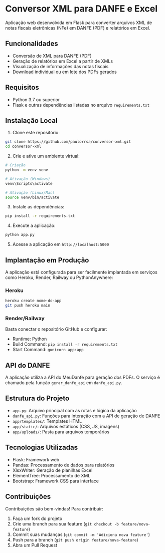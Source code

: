 # Conversor XML para DANFE e Excel

Aplicação web desenvolvida em Flask para converter arquivos XML de notas fiscais eletrônicas (NFe) em DANFE (PDF) e relatórios em Excel.

## Funcionalidades

- Conversão de XML para DANFE (PDF)
- Geração de relatórios em Excel a partir de XMLs
- Visualização de informações das notas fiscais
- Download individual ou em lote dos PDFs gerados

## Requisitos

- Python 3.7 ou superior
- Flask e outras dependências listadas no arquivo `requirements.txt`

## Instalação Local

1. Clone este repositório:

```bash
git clone https://github.com/paulorrsa/conversor-xml.git
cd conversor-xml
```

2. Crie e ative um ambiente virtual:

```bash
# Criação
python -m venv venv

# Ativação (Windows)
venv\Scripts\activate

# Ativação (Linux/Mac)
source venv/bin/activate
```

3. Instale as dependências:

```bash
pip install -r requirements.txt
```

4. Execute a aplicação:

```bash
python app.py
```

5. Acesse a aplicação em `http://localhost:5000`

## Implantação em Produção

A aplicação está configurada para ser facilmente implantada em serviços como Heroku, Render, Railway ou PythonAnywhere:

### Heroku

```bash
heroku create nome-do-app
git push heroku main
```

### Render/Railway

Basta conectar o repositório GitHub e configurar:

- Runtime: Python
- Build Command: `pip install -r requirements.txt`
- Start Command: `gunicorn app:app`

## API do DANFE

A aplicação utiliza a API do MeuDanfe para geração dos PDFs. O serviço é chamado pela função `gerar_danfe_api` em `danfe_api.py`.

## Estrutura do Projeto

- `app.py`: Arquivo principal com as rotas e lógica da aplicação
- `danfe_api.py`: Funções para interação com a API de geração de DANFE
- `app/templates/`: Templates HTML
- `app/static/`: Arquivos estáticos (CSS, JS, imagens)
- `app/uploads/`: Pasta para arquivos temporários

## Tecnologias Utilizadas

- Flask: Framework web
- Pandas: Processamento de dados para relatórios
- XlsxWriter: Geração de planilhas Excel
- ElementTree: Processamento de XML
- Bootstrap: Framework CSS para interface

## Contribuições

Contribuições são bem-vindas! Para contribuir:

1. Faça um fork do projeto
2. Crie uma branch para sua feature (`git checkout -b feature/nova-feature`)
3. Commit suas mudanças (`git commit -m 'Adiciona nova feature'`)
4. Push para a branch (`git push origin feature/nova-feature`)
5. Abra um Pull Request
